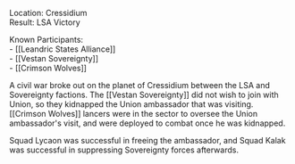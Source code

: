 
Location: Cressidium<br>Result: LSA Victory

Known Participants:<br>- [[Leandric States Alliance]]<br>- [[Vestan Sovereignty]]<br>- [[Crimson Wolves]]

A civil war broke out on the planet of Cressidium between the LSA and Sovereignty factions. The [[Vestan Sovereignty]] did not wish to join with Union, so they kidnapped the Union ambassador that was visiting. [[Crimson Wolves]] lancers were in the sector to oversee the Union ambassador's visit, and were deployed to combat once he was kidnapped. 

Squad Lycaon was successful in freeing the ambassador, and Squad Kalak was successful in suppressing Sovereignty forces afterwards.

